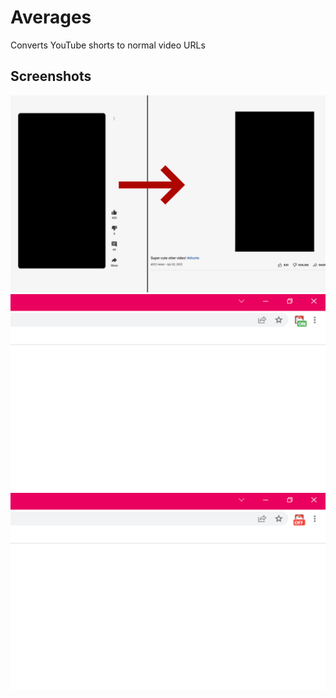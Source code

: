 # Averages

Converts YouTube shorts to normal video URLs

## Screenshots

![screenshot_1](screenshots/screenshot_1.png)
![screenshot_2](screenshots/screenshot_2.png)
![screenshot_3](screenshots/screenshot_3.png)
